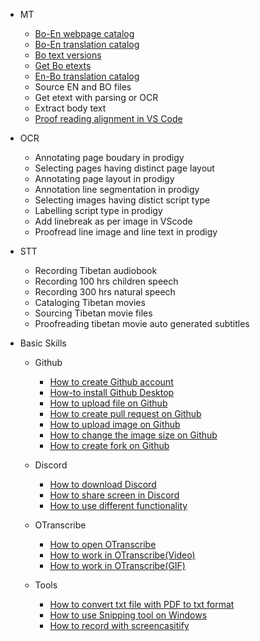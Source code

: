 - MT
  - [Bo-En webpage catalog](en/mt/webpage-catalog.md)
  - [Bo-En translation catalog](en/mt/boen-catalog.md)
  - [Bo text versions](en/mt/bo-versions.md)
  - [Get Bo etexts](en/mt/get-bo-etexts.md)
  - [En-Bo translation catalog](en/mt/enbo-catalog.md)
  - Source EN and BO files
  - Get etext with parsing or OCR
  - Extract body text
  - [Proof reading alignment in VS Code](en/mt/proofreading-alignment.md)

- OCR
  - Annotating page boudary in prodigy
  - Selecting pages having distinct page layout
  - Annotating page layout in prodigy
  - Annotation line segmentation in prodigy
  - Selecting images having distict script type
  - Labelling script type in prodigy
  - Add linebreak as per image in VScode
  - Proofread line image and line text in prodigy

- STT
  - Recording Tibetan audiobook
  - Recording 100 hrs children speech
  - Recording 300 hrs natural speech
  - Cataloging Tibetan movies
  - Sourcing Tibetan movie files
  - Proofreading tibetan movie auto generated subtitles

- Basic Skills
   - Github
     - [How to create Github account](en/howto/create-github-account.md)
     - [How-to install Github Desktop](en/howto/install-github-desktop.md)
     - [How to upload file on Github](en/howto/upload-file-github.md)
     - [How to create pull request on Github](en/howto/create-pull-request-github.md)
     - [How to upload image on Github]()
     - [How to change the image size on Github](en/howto/resizeimage-github.md)
     - [How to create fork on Github](en/howto/createfork-github.md)

  - Discord
     - [How to download Discord](en/howto/download-discord.md)
     - [How to share screen in Discord](en/howto/screensharing-discord.md)
     - [How to use different functionality](en/howto/different-functions-discord.md)

  - OTranscribe
    - [How to open OTranscribe](en/howto/open-otranscribe.md)
    - [How to work in OTranscribe(Video)](en/howto/workin-otranscribevideo.md)
    - [How to work in OTranscribe(GIF)](en/howto/workin-otranscribegif.md)

  - Tools
    - [How to convert txt file with PDF to txt format](en/howto/convertpdf-txt.md)
    - [How to use Snipping tool on Windows](en/howto/snippingtool-window.md)
    - [How to record with screencasitify](en/howto/record-screencastify.md)
